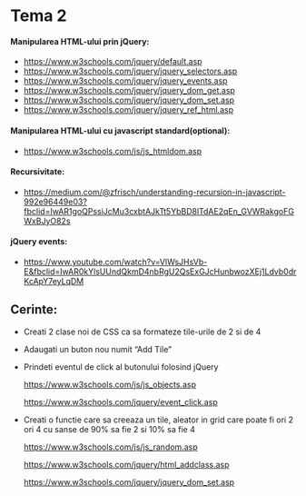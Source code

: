 # Tema 2

#### Manipularea HTML-ului prin jQuery:
* https://www.w3schools.com/jquery/default.asp
* https://www.w3schools.com/jquery/jquery_selectors.asp 
* https://www.w3schools.com/jquery/jquery_events.asp 
* https://www.w3schools.com/jquery/jquery_dom_get.asp 
* https://www.w3schools.com/jquery/jquery_dom_set.asp 
* https://www.w3schools.com/jquery/jquery_ref_html.asp 
#### Manipularea HTML-ului cu javascript standard(optional):
* https://www.w3schools.com/js/js_htmldom.asp
#### Recursivitate:
* https://medium.com/@zfrisch/understanding-recursion-in-javascript-992e96449e03?fbclid=IwAR1goQPssiJcMu3cxbtAJkTt5YbBD8lTdAE2qEn_GVWRakgoFGWxBJyO82s
#### jQuery events:
* https://www.youtube.com/watch?v=VlWsJHsVb-E&fbclid=IwAR0kYlsUUndQkmD4nbRgU2QsExGJcHunbwozXEj1Ldvb0drKcApY7eyLqDM

## Cerinte:
* Creati 2 clase noi de CSS ca sa formateze tile-urile de 2 si de 4 
* Adaugati un buton nou numit “Add Tile”
* Prindeti eventul de click al butonului folosind jQuery

    https://www.w3schools.com/js/js_objects.asp 
    
    https://www.w3schools.com/jquery/event_click.asp


* Creati o functie care sa creeaza un tile, aleator in grid care poate fi ori 2 ori 4 cu sanse de 90% sa fie 2 si 10% sa fie 4
    
    https://www.w3schools.com/js/js_random.asp
    
    https://www.w3schools.com/jquery/html_addclass.asp
    
    https://www.w3schools.com/jquery/jquery_dom_set.asp
